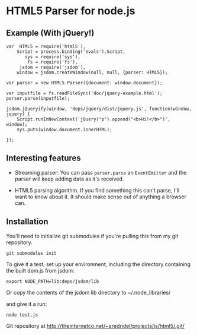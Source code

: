 HTML5 Parser for node.js
========================


Example (With jQuery!) 
----------------------

	var  HTML5 = require('html5'),
	    Script = process.binding('evals').Script,
	       sys = require('sys'),
	        fs = require('fs'),
	     jsdom = require('jsdom'),
	    window = jsdom.createWindow(null, null, {parser: HTML5});

	var parser = new HTML5.Parser({document: window.document});

	var inputfile = fs.readFileSync('doc/jquery-example.html');
	parser.parse(inputfile);

	jsdom.jQueryify(window, 'deps/jquery/dist/jquery.js', function(window, jquery) {
		Script.runInNewContext('jQuery("p").append("<b>Hi!</b>")', window);
		sys.puts(window.document.innerHTML);

	});

Interesting features
--------------------

* Streaming parser: You can pass `parser.parse` an `EventEmitter` and the
  parser will keep adding data as it's received.

* HTML5 parsing algorithm. If you find something this can't parse, I'll want
  to know about it. It should make sense out of anything a browser can.

Installation
-------------

You'll need to initialize git submodules if you're pulling this from my git
repository. 

	git submodules init

To give it a test, set up your environment, including the directory containing the built dom.js from jsdom:

	export NODE_PATH=lib:deps/jsdom/lib

Or copy the contents of the jsdom lib directory to ~/.node_libraries/

and give it a run:

	node test.js

Git repository at http://theinternetco.net/~aredridel/projects/js/html5/.git/
